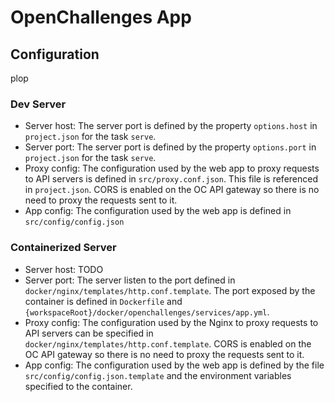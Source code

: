 # OpenChallenges App

## Configuration

plop

### Dev Server

- Server host: The server port is defined by the property `options.host` in `project.json` for the
  task `serve`.
- Server port: The server port is defined by the property `options.port` in `project.json` for the
  task `serve`.
- Proxy config: The configuration used by the web app to proxy requests to API servers is defined in
  `src/proxy.conf.json`. This file is referenced in `project.json`. CORS is enabled on the OC API
  gateway so there is no need to proxy the requests sent to it.
- App config: The configuration used by the web app is defined in `src/config/config.json`

### Containerized Server

- Server host: TODO
- Server port: The server listen to the port defined in `docker/nginx/templates/http.conf.template`.
  The port exposed by the container is defined in `Dockerfile` and
  `{workspaceRoot}/docker/openchallenges/services/app.yml`.
- Proxy config: The configuration used by the Nginx to proxy requests to API servers can be
  specified in `docker/nginx/templates/http.conf.template`. CORS is enabled on the OC API gateway so
  there is no need to proxy the requests sent to it.
- App config: The configuration used by the web app is defined by the file
  `src/config/config.json.template` and the environment variables specified to the container.
